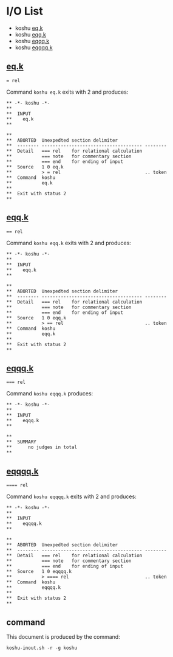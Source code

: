 # I/O List

- koshu [eq.k](#eqk)
- koshu [eqq.k](#eqqk)
- koshu [eqqq.k](#eqqqk)
- koshu [eqqqq.k](#eqqqqk)



## [eq.k](eq.k)

```
= rel
```

Command `koshu eq.k` exits with 2 and produces:

```
** -*- koshu -*-
**
**  INPUT
**    eq.k
**

**
**  ABORTED  Unexpedted section delimiter
**  -------- ------------------------------------- --------
**  Detail   === rel    for relational calculation
**           === note   for commentary section
**           === end    for ending of input
**  Source   1 0 eq.k
**           > = rel                               .. token
**  Command  koshu
**           eq.k
**
**  Exit with status 2
**
```



## [eqq.k](eqq.k)

```
== rel
```

Command `koshu eqq.k` exits with 2 and produces:

```
** -*- koshu -*-
**
**  INPUT
**    eqq.k
**

**
**  ABORTED  Unexpedted section delimiter
**  -------- ------------------------------------- --------
**  Detail   === rel    for relational calculation
**           === note   for commentary section
**           === end    for ending of input
**  Source   1 0 eqq.k
**           > == rel                              .. token
**  Command  koshu
**           eqq.k
**
**  Exit with status 2
**
```



## [eqqq.k](eqqq.k)

```
=== rel
```

Command `koshu eqqq.k` produces:

```
** -*- koshu -*-
**
**  INPUT
**    eqqq.k
**

**
**  SUMMARY
**      no judges in total
**
```



## [eqqqq.k](eqqqq.k)

```
==== rel
```

Command `koshu eqqqq.k` exits with 2 and produces:

```
** -*- koshu -*-
**
**  INPUT
**    eqqqq.k
**

**
**  ABORTED  Unexpedted section delimiter
**  -------- ------------------------------------- --------
**  Detail   === rel    for relational calculation
**           === note   for commentary section
**           === end    for ending of input
**  Source   1 0 eqqqq.k
**           > ==== rel                            .. token
**  Command  koshu
**           eqqqq.k
**
**  Exit with status 2
**
```



## command

This document is produced by the command:

```
koshu-inout.sh -r -g koshu
```

